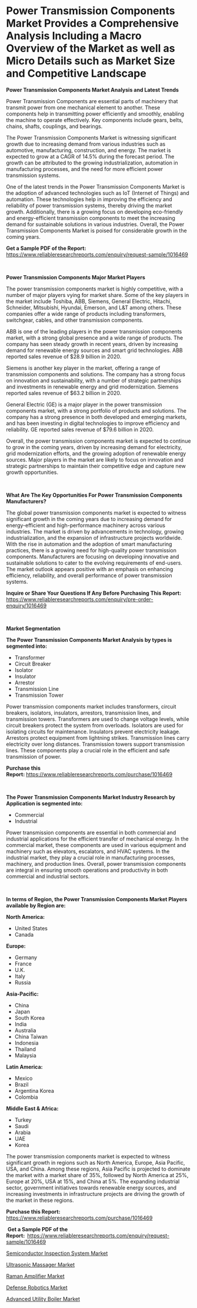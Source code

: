 <p><h1>Power Transmission Components Market Provides a Comprehensive Analysis Including a Macro Overview of the Market as well as Micro Details such as Market Size and Competitive Landscape</h1></p><p><strong>Power Transmission Components Market Analysis and Latest Trends</strong></p>
<p><p>Power Transmission Components are essential parts of machinery that transmit power from one mechanical element to another. These components help in transmitting power efficiently and smoothly, enabling the machine to operate effectively. Key components include gears, belts, chains, shafts, couplings, and bearings.</p><p>The Power Transmission Components Market is witnessing significant growth due to increasing demand from various industries such as automotive, manufacturing, construction, and energy. The market is expected to grow at a CAGR of 14.5% during the forecast period. The growth can be attributed to the growing industrialization, automation in manufacturing processes, and the need for more efficient power transmission systems.</p><p>One of the latest trends in the Power Transmission Components Market is the adoption of advanced technologies such as IoT (Internet of Things) and automation. These technologies help in improving the efficiency and reliability of power transmission systems, thereby driving the market growth. Additionally, there is a growing focus on developing eco-friendly and energy-efficient transmission components to meet the increasing demand for sustainable solutions in various industries. Overall, the Power Transmission Components Market is poised for considerable growth in the coming years.</p></p>
<p><strong>Get a Sample PDF of the Report:&nbsp;</strong> <a href="https://www.reliableresearchreports.com/enquiry/request-sample/1016469">https://www.reliableresearchreports.com/enquiry/request-sample/1016469</a></p>
<p>&nbsp;</p>
<p><strong>Power Transmission Components Major Market Players</strong></p>
<p><p>The power transmission components market is highly competitive, with a number of major players vying for market share. Some of the key players in the market include Toshiba, ABB, Siemens, General Electric, Hitachi, Schneider, Mitsubishi, Hyundai, Emerson, and L&T among others. These companies offer a wide range of products including transformers, switchgear, cables, and other transmission components.</p><p>ABB is one of the leading players in the power transmission components market, with a strong global presence and a wide range of products. The company has seen steady growth in recent years, driven by increasing demand for renewable energy sources and smart grid technologies. ABB reported sales revenue of $28.9 billion in 2020.</p><p>Siemens is another key player in the market, offering a range of transmission components and solutions. The company has a strong focus on innovation and sustainability, with a number of strategic partnerships and investments in renewable energy and grid modernization. Siemens reported sales revenue of $63.2 billion in 2020.</p><p>General Electric (GE) is a major player in the power transmission components market, with a strong portfolio of products and solutions. The company has a strong presence in both developed and emerging markets, and has been investing in digital technologies to improve efficiency and reliability. GE reported sales revenue of $79.6 billion in 2020.</p><p>Overall, the power transmission components market is expected to continue to grow in the coming years, driven by increasing demand for electricity, grid modernization efforts, and the growing adoption of renewable energy sources. Major players in the market are likely to focus on innovation and strategic partnerships to maintain their competitive edge and capture new growth opportunities.</p></p>
<p>&nbsp;</p>
<p><strong>What Are The Key Opportunities For Power Transmission Components Manufacturers?</strong></p>
<p><p>The global power transmission components market is expected to witness significant growth in the coming years due to increasing demand for energy-efficient and high-performance machinery across various industries. The market is driven by advancements in technology, growing industrialization, and the expansion of infrastructure projects worldwide. With the rise in automation and the adoption of smart manufacturing practices, there is a growing need for high-quality power transmission components. Manufacturers are focusing on developing innovative and sustainable solutions to cater to the evolving requirements of end-users. The market outlook appears positive with an emphasis on enhancing efficiency, reliability, and overall performance of power transmission systems.</p></p>
<p><strong>Inquire or Share Your Questions If Any Before Purchasing This Report:</strong> <a href="https://www.reliableresearchreports.com/enquiry/pre-order-enquiry/1016469">https://www.reliableresearchreports.com/enquiry/pre-order-enquiry/1016469</a></p>
<p>&nbsp;</p>
<p><strong>Market Segmentation</strong></p>
<p><strong>The Power Transmission Components Market Analysis by types is segmented into:</strong></p>
<p><ul><li>Transformer</li><li>Circuit Breaker</li><li>Isolator</li><li>Insulator</li><li>Arrestor</li><li>Transmission Line</li><li>Transmission Tower</li></ul></p>
<p><p>Power transmission components market includes transformers, circuit breakers, isolators, insulators, arrestors, transmission lines, and transmission towers. Transformers are used to change voltage levels, while circuit breakers protect the system from overloads. Isolators are used for isolating circuits for maintenance. Insulators prevent electricity leakage. Arrestors protect equipment from lightning strikes. Transmission lines carry electricity over long distances. Transmission towers support transmission lines. These components play a crucial role in the efficient and safe transmission of power.</p></p>
<p><strong>Purchase this Report:&nbsp;</strong><a href="https://www.reliableresearchreports.com/purchase/1016469">https://www.reliableresearchreports.com/purchase/1016469</a></p>
<p>&nbsp;</p>
<p><strong>The Power Transmission Components Market Industry Research by Application is segmented into:</strong></p>
<p><ul><li>Commercial</li><li>Industrial</li></ul></p>
<p><p>Power transmission components are essential in both commercial and industrial applications for the efficient transfer of mechanical energy. In the commercial market, these components are used in various equipment and machinery such as elevators, escalators, and HVAC systems. In the industrial market, they play a crucial role in manufacturing processes, machinery, and production lines. Overall, power transmission components are integral in ensuring smooth operations and productivity in both commercial and industrial sectors.</p></p>
<p>&nbsp;</p>
<p><strong>In terms of Region, the Power Transmission Components Market Players available by Region are:</strong></p>
<p>
    <p> <strong> North America: </strong>
        <ul>
            <li>United States</li>
            <li>Canada</li>
        </ul>
        </p> 
    <p> <strong> Europe: </strong>
        <ul>
            <li>Germany</li>
            <li>France</li>
            <li>U.K.</li>
            <li>Italy</li>
            <li>Russia</li>
        </ul>
        </p> 
    <p> <strong> Asia-Pacific: </strong>
        <ul>
            <li>China</li>
            <li>Japan</li>
            <li>South Korea</li>
            <li>India</li>
            <li>Australia</li>
            <li>China Taiwan</li>
            <li>Indonesia</li>
            <li>Thailand</li>
            <li>Malaysia</li>
        </ul>
        </p> 
    <p> <strong> Latin America: </strong>
        <ul>
            <li>Mexico</li>
            <li>Brazil</li>
            <li>Argentina Korea</li>
            <li>Colombia</li>
        </ul>
        </p> 
    <p> <strong> Middle East & Africa: </strong>
        <ul>
            <li>Turkey</li>
            <li>Saudi</li>
            <li>Arabia</li>
            <li>UAE</li>
            <li>Korea</li>
        </ul>
    </p>
    </p>
<p><p>The power transmission components market is expected to witness significant growth in regions such as North America, Europe, Asia Pacific, USA, and China. Among these regions, Asia Pacific is projected to dominate the market with a market share of 35%, followed by North America at 25%, Europe at 20%, USA at 15%, and China at 5%. The expanding industrial sector, government initiatives towards renewable energy sources, and increasing investments in infrastructure projects are driving the growth of the market in these regions.</p></p>
<p><strong>Purchase this Report: </strong><a href="https://www.reliableresearchreports.com/purchase/1016469">https://www.reliableresearchreports.com/purchase/1016469</a></p>
<p>&nbsp;<strong>Get a Sample PDF of the Report:&nbsp;&nbsp;</strong><a href="https://www.reliableresearchreports.com/enquiry/request-sample/1016469">https://www.reliableresearchreports.com/enquiry/request-sample/1016469</a></p>
<p><strong></strong></p>
<p><p><a href="https://medium.com/@santosh.reportprime/semiconductor-inspection-system-market-size-cagr-trends-2024-2030-eeb128c5c3dc">Semiconductor Inspection System Market</a></p><p><a href="https://medium.com/@v8581137/ultrasonic-massager-market-exploring-market-share-market-trends-and-future-growth-7664aa650aa1">Ultrasonic Massager Market</a></p><p><a href="https://medium.com/@v8581137/raman-amplifier-market-analysis-its-cagr-market-segmentation-and-global-industry-overview-27ade34f035b">Raman Amplifier Market</a></p><p><a href="https://medium.com/@isomgleason/defense-robotics-market-share-evolution-and-market-growth-trends-2024-2031-855d2f32d997">Defense Robotics Market</a></p><p><a href="https://medium.com/@santosh.reportprime/advanced-utility-boiler-market-the-key-to-successful-business-strategy-forecast-till-2031-e16fad53b6cb">Advanced Utility Boiler Market</a></p></p>